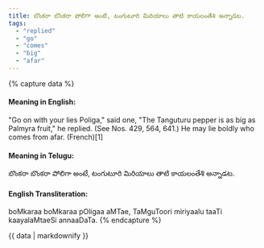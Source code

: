 ```yaml
---
title: బొంకరా బొంకరా పోలిగా అంటే, టంగుటూరి మిరియాలు తాటి కాయలంతేశి అన్నాడట.
tags:
  - "replied"
  - "go"
  - "comes"
  - "big"
  - "afar"
---
```


{% capture data %}
#### Meaning in English:
"Go on with your lies Poliga," said one, "The Tanguturu pepper is as big as Palmyra fruit," he replied.
(See Nos. 429, 564, 641.)
He may lie boldly who comes from afar. (French)[1]

#### Meaning in Telugu:
బొంకరా బొంకరా పోలిగా అంటే, టంగుటూరి మిరియాలు తాటి కాయలంతేశి అన్నాడట.

#### English Transliteration:
boMkaraa boMkaraa pOligaa aMTae, TaMguToori miriyaalu taaTi kaayalaMtaeSi annaaDaTa.
{% endcapture %}

<div class="notice">{{ data | markdownify }}</div>

